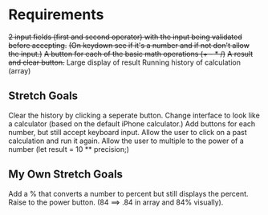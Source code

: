 # Requirements

~~2 input fields (first and second operator) with the input being validated
before accepting.~~
~~(On keydown see if it's a number and if not don't allow the input.)~~
~~A button for each of the basic math operations (+ - * /)~~
~~A result and clear button.~~
Large display of result
Running history of calculation (array)

## Stretch Goals

Clear the history by clicking a seperate button.
Change interface to look like a calculator (based on the default iPhone calculator.)
Add buttons for each number, but still accept keyboard input.
Allow the user to click on a past calculation and run it again.
Allow the user to multiple to the power of a number (let result = 10 ** precision;)

## My Own Stretch Goals

Add a % that converts a number to percent but still displays the percent.
Raise to the power button.
(84 ==> .84 in array and 84% visually).